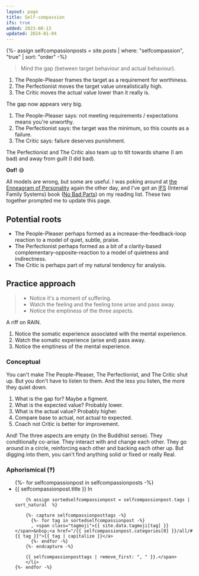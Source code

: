 ```yaml
---
layout: page
title: Self-compassion
ifs: true
added: 2023-08-13
updated: 2024-01-04
---
```


{%- assign selfcompassionposts = site.posts | where: "selfcompassion", "true" | sort: "order" -%}

<blockquote class="alt"><p>Mind the gap (between target behaviour and actual behaviour).</p></blockquote>

<ol>
	<li>The People-Pleaser frames the target as a requirement for worthiness.</li>
	<li>The Perfectionist moves the target value unrealistically high.</li>
	<li>The Critic moves the actual value lower than it really is.</li>
</ol>

<p>The gap now appears very big.</p>

<ol>
	<li>The People-Pleaser says: not meeting requirements / expectations means you're unworthy.</li>
	<li>The Perfectionist says: the target was the minimum, so this counts as a failure.</li>
	<li>The Critic says: failure deserves punishment.</li>
</ol>

<p>The Perfectionist and The Critic also team up to tilt towards shame (I am bad) and away from guilt (I did bad).</p>

<p><strong>Oof!</strong> 😅</p>

<p>All models are wrong, but some are useful. I was poking around at <a href="https://en.wikipedia.org/wiki/Enneagram_of_Personality">the Enneagram of Personality</a> again the other day, and I've got an <a href="https://ifs-institute.com/">IFS</a> (Internal Family Systems) book (<a href="https://www.goodreads.com/book/show/55384168-no-bad-parts">No Bad Parts</a>) on my reading list. These two together prompted me to update this page.</p>

<p></p>

<h2>Potential roots</h2>

<ul>
	<li>The People-Pleaser perhaps formed as a increase-the-feedback-loop reaction to a model of quiet, subtle, praise.</li>
	<li>The Perfectionist perhaps formed as a bit of a clarity-based complementary-opposite-reaction to a model of quietness and indirectness.</li>
	<li>The Critic is perhaps part of my natural tendency for analysis.</li>
</ul>

<h2>Practice approach</h2>

<blockquote class="alt">
	<ul>
		<li>Notice it's a moment of suffering.</li>
		<li>Watch the feeling and the feeling tone arise and pass away.</li>
		<li>Notice the emptiness of the three aspects.</li>
	</ul>
</blockquote>

<p>A riff on RAIN.</p>

<ol>
	<li>Notice the somatic experience associated with the mental experience.</li>
	<li>Watch the somatic experience (arise and) pass away.</li>
	<li>Notice the emptiness of the mental experience.</li>
</ol>

<h3>Conceptual</h3>

<p>You can't make The People-Pleaser, The Perfectionist, and The Critic shut up. But you don't have to listen to them. And the less you listen, the more they quiet down.</p>

<ol>
	<li>What is the gap for? Maybe a figment.</li>
	<li>What is the expected value? Probably lower.</li>
	<li>What is the actual value? Probably higher.</li>
	<li>Compare base to actual, not actual to expected.</li>
	<li>Coach not Critic is better for improvement.</li>
</ol>

<p>And! The three aspects are empty (in the Buddhist sense). They conditionally co-arise. They interact with and change each other. They go around in a circle, reinforcing each other and backing each other up. But digging into them, you can't find anything solid or fixed or really Real.</p>

<h3>Aphorismical (‽)</h3>

<ul>
	{%- for selfcompassionpost in selfcompassionposts -%}
		<li>
		{{ selfcompassionpost.title }} <span class="tags">In

		{% assign sortedselfcompassionpost = selfcompassionpost.tags | sort_natural  %}

		{%- capture selfcompassionposttags -%}
		  {%- for tag in sortedselfcompassionpost -%}
		  , <span class="tagmoji">{{ site.data.tagmoji[tag] }}</span>&nbsp;<a href="/{{ selfcompassionpost.categories[0] }}/all/#{{ tag }}">{{ tag | capitalize }}</a>
		  {%- endfor -%}
		{%- endcapture -%}

		{{ selfcompassionposttags | remove_first: ", " }}.</span>
		</li>
	{%- endfor -%}
</ul>
